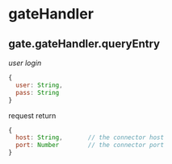 # gateHandler

## gate.gateHandler.queryEntry
*user login*
```javascript
{
  user: String,
  pass: String
}
```
request return
```javascript
{
  host: String,       // the connector host
  port: Number        // the connector port
}
```
